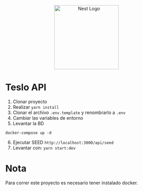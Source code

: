 <p align="center">
  <a href="http://nestjs.com/" target="blank"><img src="https://nestjs.com/img/logo-small.svg" width="200" alt="Nest Logo" /></a>
</p>

# Teslo API

1. Clonar proyecto
2. Realizar ```yarn install```
3. Clonar el archivo ```.env.template``` y renombrarlo a ```.env```
4. Cambiar las variables de entorno
5. Levantar la BD
```
docker-compose up -d
```
6. Ejecutar SEED ```http://localhost:3000/api/seed```
7. Levantar con: ```yarn start:dev```

# Nota

Para correr este proyecto es necesario tener instalado docker.